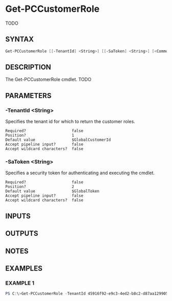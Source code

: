 # Get-PCCustomerRole

TODO

## SYNTAX

```powershell
Get-PCCustomerRole [[-TenantId] <String>] [[-SaToken] <String>] [<CommonParameters>]
```

## DESCRIPTION

The Get-PCCustomerRole cmdlet. TODO

## PARAMETERS

### -TenantId &lt;String&gt;

Specifies the tenant id for which to return the customer roles.

```
Required?                    false
Position?                    1
Default value                $GlobalCustomerId
Accept pipeline input?       false
Accept wildcard characters?  false
```

### -SaToken &lt;String&gt;

Specifies a security token for authenticating and executing the cmdlet.

```
Required?                    false
Position?                    2
Default value                $GlobalToken
Accept pipeline input?       false
Accept wildcard characters?  false
```

## INPUTS

## OUTPUTS

## NOTES

## EXAMPLES

### EXAMPLE 1

```powershell
PS C:\>Get-PCCustomerRole -TenantId 45916f92-e9c3-4ed2-b8c2-d87aa129905f
```

